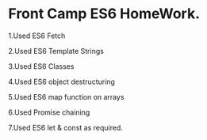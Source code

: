 # Front Camp ES6 HomeWork.


1.Used ES6 Fetch

2.Used ES6 Template Strings

3.Used ES6 Classes

4.Used ES6 object destructuring

5.Used ES6 map function on arrays

6.Used Promise chaining

7.Used ES6 let & const as required.
